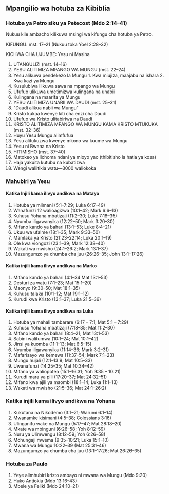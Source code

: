 ## Mpangilio wa hotuba za Kibiblia

### Hotuba ya Petro siku ya Petecost (Mdo 2:14–41)

Nukuu kile ambacho kilikuwa msingi wa kifungu cha hotuba ya Petro.

KIFUNGU: mst. 17–21 (Nukuu toka Yoel 2:28–32)

KICHWA CHA UJUMBE: Yesu ni Masiha

1. UTANGULIZI (mst. 14–16)
2. YESU ALITIMIZA MPANGO WA MUNGU (mst. 22–24)
  1. Yesu alikuwa pendekezo la Mungu
    1. Kwa miujiza, maajabu na ishara
    2. Kwa kazi ya Mungu
  2. Kusulubiwa ilikuwa sawa na mpango wa Mungu
  3. Ufufuo ulikuwa umetimizwa kulingana na unabii
  4. Kulingana na maarifa ya Mungu
3. YESU ALITIMIZA UNABII WA DAUDI (mst. 25–31)
  1. "Daudi alikua nabii wa Mungu"
  2. Kristo kukaa kwenye kiti cha enzi cha Daudi
  3. Ufufuo wa Kristo ulitabiriwa na Daudi
4. KRISTO ALITIMIZA MPANGO WA MUNGU KAMA KRISTO MTUKUKA (mst. 32–36)
  1. Huyu Yesu Mungu alimfufua
  2. Yesu alitukuzwa kwenye mkono wa kuume wa Mungu
  3. Yesu ni Bwana na Kristo
5. HITIMISHO (mst. 37–40)
  1. Matokeo ya lichoma ndani ya mioyo yao (thibitisho la hatia ya kosa)
  2. Haja yakuita kutubu na kubatizwa
  3. Wengi waliitikia watu—3000 waliokoka

### Mahubiri ya Yesu

#### Katika Injili kama ilivyo andikwa na Matayo

1. Hotuba ya mlimani (5:1–7:29; Luka 6:17–49)
2. Wanafunzi 12 walioagizwa (10:1–42; Mark 6:6–13)
3. Kuhusu Yohana mbatizaji (11:2–30; Luke 7:18–35)
4. Nyumba iligawanyika (12:22–50; Mark 3:20–30)
5. Mifano kando ya bahari (13:1–53; Luke 8:4–21)
6. Ukuu wa ufalme (18:1–35; Mark 9:33–50)
7. Mamlaka ya Kristo (21:23–22:14; Luka 20:1–19)
8. Ole kwa viongozi (23:1–39; Mark 12:38–40)
9. Wakati wa mwisho (24:1–26:2; Mark 13:1–37)
10. Mazungumzo ya chumba cha juu (26:26–35; John 13:1–17:26)

#### Katika injili kama ilivyo andikwa na Marko

1. Mifano kando ya bahari (4:1–34 Mat 13:1–53)
2. Desturi za watu (7:1–23; Mat 15:1–20)
3. Maonyo (9:30–50; Mat 18:1–35)
4. Kuhusu talaka (10:1–12; Mat 19:1–12)
5. Kurudi kwa Kristo (13:1–37; Luka 21:5–36)

#### Katika injili kama ilivyo andikwa na Luka

1. Hotuba ya mahali tambarare (6:17 – 7:1; Mat 5:1 – 7:29)
2. Kuhusu Yohana mbatizaji (7:18–35; Mat 11:2–30)
3. Mifano kando ya bahari (8:4–21; Mat 13:1–53)
4. Sabini walitumwa (10:1–24; Mat 10:1–42)
5. Jinsi ya kuomba (11:1–13; Mat 6:5–15)
6. Nyumba iligawanyika (11:14–36; Mark 3:2–31)
7. Mafarisayo wa kemewa (11:37–54; Mark 7:1–23)
8. Mungu hujali (12:1–13:9; Mat 10:5–33)
9. Uwanafunzi (14:25–35; Mat 10:34–42)
10. Mifano ya waliopotea (15:1–16:31; Yoh 9:35 – 10:21)
11. Kurudi mara ya pili (17:20–37; Mat 24:32–51)
12. Mifano kwa ajili ya maombi (18:1–14; Luka 11:1–13)
13. Wakati wa mwisho (21:5–36; Mat 24:1–26:2)

### Katika injili kama ilivyo andikwa na Yohana

1. Kukutana na Nikodemo (3:1–21; Warumi 6:1–14)
2. Mwanamke kisimani (4:5–38; Colossians 3:16)
3. Ulinganifu wake na Mungu (5:17–47; Mat 28:18–20)
4. Mkate wa mbinguni (6:26–58; Yoh 8:12–59)
5. Nuru ya Ulimwengu (8:12–59; Yoh 6:26–58)
6. Mchungaji mwema (9:35–10:21; Luka 15:1–10)
7. Mwana wa Mungu 10:22–39 (Mat 25:31–46)
8. Mazungumzo ya chumba cha juu (13:1–17:26; Mat 26:26–35)

### Hotuba za Paulo

1. Yeye alimhubiri kristo ambayo ni mwana wa Mungu (Mdo 9:20)
2. Huko Antiokia (Mdo 13:16–43)
3. Mbele ya Feliki (Mdo 24:10–21)

